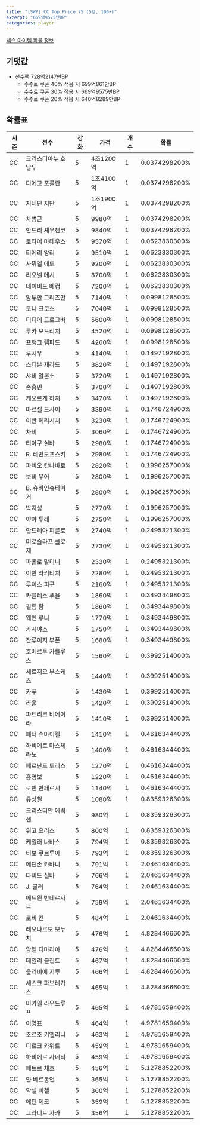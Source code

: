 ```yaml
---
title: "[SWP] CC Top Price 75 (5강, 106+)"
excerpt: "669억9575만BP"
categories: player
---
```

[넥슨 아이템 확률 정보](http://iteminfo.nexon.com/probability/fo4?sn=7445)

## 기댓값
- 선수팩 728억2147만BP
  - 수수료 쿠폰 40% 적용 시 699억861만BP
  - 수수료 쿠폰 30% 적용 시 669억9575만BP
  - 수수료 쿠폰 20% 적용 시 640억8289만BP


## 확률표

|시즌|선수|강화|가격|개수|확률|
|---|---|---|---|---|---|
|CC|크리스티아누 호날두|5|4조1200억|1|0.0374298200%|
|CC|디에고 포를란|5|1조4100억|1|0.0374298200%|
|CC|지네딘 지단|5|1조1900억|1|0.0374298200%|
|CC|차범근|5|9980억|1|0.0374298200%|
|CC|안드리 셰우첸코|5|9840억|1|0.0374298200%|
|CC|로타어 마테우스|5|9570억|1|0.0623830300%|
|CC|티에리 앙리|5|9510억|1|0.0623830300%|
|CC|사뮈엘 에토|5|9200억|1|0.0623830300%|
|CC|리오넬 메시|5|8700억|1|0.0623830300%|
|CC|데이비드 베컴|5|7200억|1|0.0623830300%|
|CC|앙투안 그리즈만|5|7140억|1|0.0998128500%|
|CC|토니 크로스|5|7040억|1|0.0998128500%|
|CC|디디에 드로그바|5|5600억|1|0.0998128500%|
|CC|루카 모드리치|5|4520억|1|0.0998128500%|
|CC|프랭크 램파드|5|4260억|1|0.0998128500%|
|CC|루시우|5|4140억|1|0.1497192800%|
|CC|스티븐 제라드|5|3820억|1|0.1497192800%|
|CC|샤비 알론소|5|3720억|1|0.1497192800%|
|CC|손흥민|5|3700억|1|0.1497192800%|
|CC|게오르게 하지|5|3470억|1|0.1497192800%|
|CC|마르셀 드사이|5|3390억|1|0.1746724900%|
|CC|이반 페리시치|5|3230억|1|0.1746724900%|
|CC|차비|5|3060억|1|0.1746724900%|
|CC|티아구 실바|5|2980억|1|0.1746724900%|
|CC|R. 레반도프스키|5|2980억|1|0.1746724900%|
|CC|파비오 칸나바로|5|2820억|1|0.1996257000%|
|CC|보비 무어|5|2800억|1|0.1996257000%|
|CC|B. 슈바인슈타이거|5|2800억|1|0.1996257000%|
|CC|박지성|5|2770억|1|0.1996257000%|
|CC|야야 투레|5|2750억|1|0.1996257000%|
|CC|안드레아 피를로|5|2740억|1|0.2495321300%|
|CC|미로슬라프 클로제|5|2730억|1|0.2495321300%|
|CC|파올로 말디니|5|2330억|1|0.2495321300%|
|CC|이반 라키티치|5|2280억|1|0.2495321300%|
|CC|루이스 피구|5|2160억|1|0.2495321300%|
|CC|카를레스 푸욜|5|1860억|1|0.3493449800%|
|CC|필립 람|5|1860억|1|0.3493449800%|
|CC|웨인 루니|5|1770억|1|0.3493449800%|
|CC|카시야스|5|1750억|1|0.3493449800%|
|CC|잔루이지 부폰|5|1680억|1|0.3493449800%|
|CC|호베르투 카를루스|5|1560억|1|0.3992514000%|
|CC|세르지오 부스케츠|5|1440억|1|0.3992514000%|
|CC|카푸|5|1430억|1|0.3992514000%|
|CC|라울|5|1420억|1|0.3992514000%|
|CC|파트리크 비에이라|5|1410억|1|0.3992514000%|
|CC|페터 슈마이켈|5|1410억|1|0.4616344400%|
|CC|하비에르 마스체라노|5|1400억|1|0.4616344400%|
|CC|페르난도 토레스|5|1270억|1|0.4616344400%|
|CC|홍명보|5|1220억|1|0.4616344400%|
|CC|로빈 반페르시|5|1140억|1|0.4616344400%|
|CC|유상철|5|1080억|1|0.8359326300%|
|CC|크리스티안 에릭센|5|980억|1|0.8359326300%|
|CC|위고 요리스|5|800억|1|0.8359326300%|
|CC|케일러 나바스|5|794억|1|0.8359326300%|
|CC|티보 쿠르투아|5|793억|1|0.8359326300%|
|CC|에딘손 카바니|5|791억|1|2.0461634400%|
|CC|다비드 실바|5|766억|1|2.0461634400%|
|CC|J. 콜러|5|764억|1|2.0461634400%|
|CC|에드윈 반데르사르|5|759억|1|2.0461634400%|
|CC|로비 킨|5|484억|1|2.0461634400%|
|CC|레오나르도 보누치|5|476억|1|4.8284466600%|
|CC|앙헬 디마리아|5|476억|1|4.8284466600%|
|CC|데일리 블린트|5|467억|1|4.8284466600%|
|CC|올리비에 지루|5|466억|1|4.8284466600%|
|CC|세스크 파브레가스|5|465억|1|4.8284466600%|
|CC|미카엘 라우드루프|5|465억|1|4.9781659400%|
|CC|이영표|5|464억|1|4.9781659400%|
|CC|조르조 키엘리니|5|463억|1|4.9781659400%|
|CC|디르크 카위트|5|459억|1|4.9781659400%|
|CC|하비에르 사네티|5|459억|1|4.9781659400%|
|CC|페트르 체흐|5|456억|1|5.1278852200%|
|CC|얀 베르통언|5|365억|1|5.1278852200%|
|CC|악셀 비첼|5|360억|1|5.1278852200%|
|CC|에딘 제코|5|359억|1|5.1278852200%|
|CC|그라니트 자카|5|356억|1|5.1278852200%|
